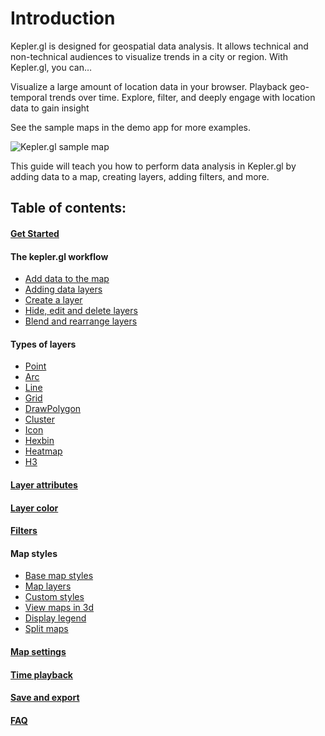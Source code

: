 # Introduction

Kepler.gl is designed for geospatial data analysis. It allows technical and non-technical audiences to visualize trends in a city or region. With Kepler.gl, you can…

Visualize a large amount of location data in your browser.
Playback geo-temporal trends over time.
Explore, filter, and deeply engage with location data to gain insight

See the sample maps in the demo app for more examples.

![Kepler.gl sample map](https://d1a3f4spazzrp4.cloudfront.net/kepler.gl/documentation/image11.png "Kepler.gl sample map")

This guide will teach you how to perform data analysis in Kepler.gl by adding data to a map, creating layers, adding filters, and more.

## Table of contents:

#### [Get Started](./j-get-started.md)

#### The kepler.gl workflow
* [Add data to the map](./b-kepler-gl-workflow/a-add-data-to-the-map.md)
* [Adding data layers](./b-kepler-gl-workflow/b-add-data-layers/a-adding-data-layers.md)
* [Create a layer](./b-kepler-gl-workflow/b-add-data-layers/b-create-a-layer.md)
* [Hide, edit and delete layers](./b-kepler-gl-workflow/b-add-data-layers/c-hide-edit-and-delete-layers.md)
* [Blend and rearrange layers](./b-kepler-gl-workflow/b-add-data-layers/d-blend-and-rearrange-layers.md)

#### Types of layers

* [Point](./c-types-of-layers/a-point.md)
* [Arc](./c-types-of-layers/b-arc.md)
* [Line](./c-types-of-layers/c-line.md)
* [Grid](./c-types-of-layers/d-grid.md)
* [DrawPolygon](./c-types-of-layers/e-polygon.md)
* [Cluster](./c-types-of-layers/f-cluster.md)
* [Icon](./c-types-of-layers/g-icon.md)
* [Hexbin](./c-types-of-layers/h-hexbin.md)
* [Heatmap](./c-types-of-layers/i-heatmap.md)
* [H3](./c-types-of-layers/j-h3.md)

#### [Layer attributes](./d-layer-attributes.md)

#### [Layer color](./d-color-attributes.md)

#### [Filters](./e-filters.md)

#### Map styles
* [Base map styles](./f-map-styles/1-base-map-styles.md)
* [Map layers](./f-map-styles/2-map-layers.md)
* [Custom styles](./f-map-styles/3-custom-styles.md)
* [View maps in 3d](./f-map-styles/4-view-maps-in-3d.md)
* [Display legend](./f-map-styles/5-display-legend.md)
* [Split maps](./f-map-styles/6-split-maps.md)

#### [Map settings](./g-map-settings.md)

#### [Time playback](./h-playback.md)

#### [Save and export](./k-save-and-export.md)

#### [FAQ](./i-FAQ.md)
